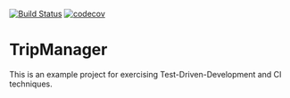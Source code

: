 [![Build Status](https://travis-ci.org/kamroj/tripmanager.svg?branch=master)](https://travis-ci.org/kamroj/tripmanager) [![codecov](https://codecov.io/gh/jdajda/tripmanager/branch/master/graph/badge.svg)](https://codecov.io/gh/jdajda/tripmanager)

# TripManager
This is an example project for exercising Test-Driven-Development and CI techniques.
